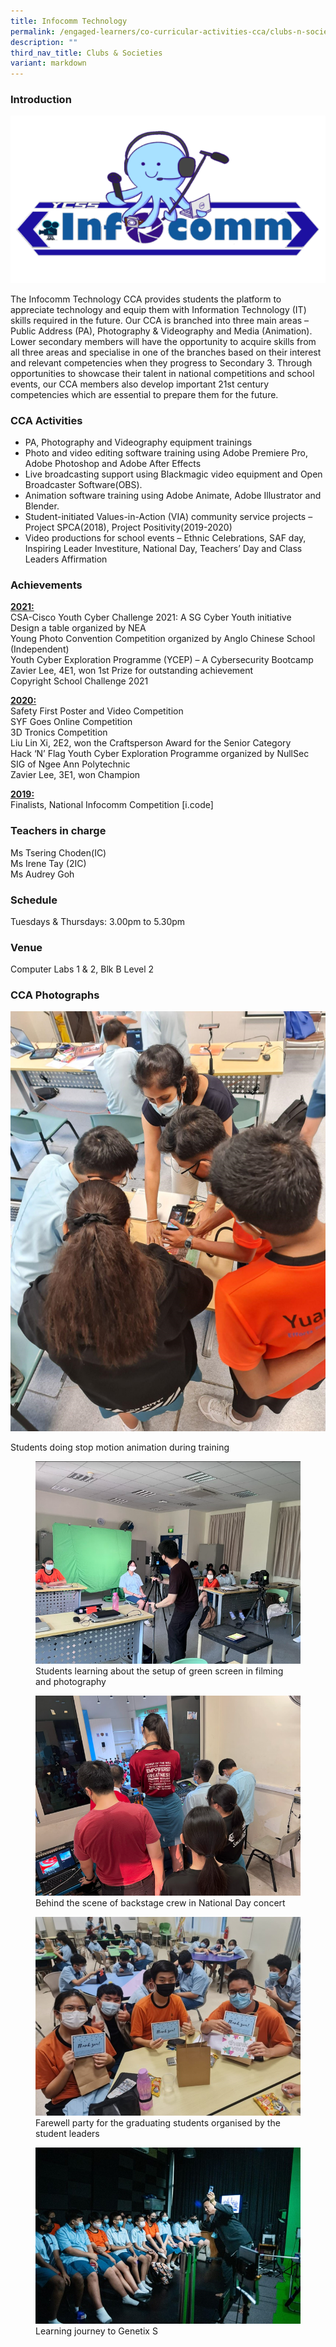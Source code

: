```yaml
---
title: Infocomm Technology
permalink: /engaged-learners/co-curricular-activities-cca/clubs-n-societies/infocomm-technology/
description: ""
third_nav_title: Clubs & Societies
variant: markdown
---
```

### Introduction

![mascot](/images/Infocomm%20mascot.png)

The Infocomm Technology CCA provides students the platform to appreciate technology and equip them with Information Technology (IT) skills required in the future. Our CCA is branched into three main areas – Public Address (PA), Photography &amp; Videography and Media (Animation). Lower secondary members will have the opportunity to acquire skills from all three areas and specialise in one of the branches based on their interest and relevant competencies when they progress to Secondary 3. Through opportunities to showcase their talent in national competitions and school events, our CCA members also develop important 21st century competencies which are essential to prepare them for the future.

### CCA Activities

*   PA, Photography and Videography equipment trainings
*   Photo and video editing software training using Adobe Premiere Pro, Adobe Photoshop and Adobe After Effects
*   Live broadcasting support using Blackmagic video equipment and Open Broadcaster Software(OBS).
*   Animation software training using Adobe Animate, Adobe Illustrator and Blender.
*   Student-initiated Values-in-Action (VIA) community service projects – Project SPCA(2018), Project Positivity(2019-2020)
*   Video productions for school events – Ethnic Celebrations, SAF day, Inspiring Leader Investiture, National Day, Teachers’ Day and Class Leaders Affirmation

### Achievements

<u><strong> 2021: </strong></u> <br>
CSA-Cisco Youth Cyber Challenge 2021: A SG Cyber Youth initiative <br>
Design a table organized by NEA <br>
Young Photo Convention Competition organized by Anglo Chinese School (Independent) <br>
Youth Cyber Exploration Programme (YCEP) – A Cybersecurity Bootcamp <br>
Zavier Lee, 4E1, won 1st Prize for outstanding achievement <br>
Copyright School Challenge 2021

<u><strong> 2020: </strong></u><br>
Safety First Poster and Video Competition <br> 
SYF Goes Online Competition <br>
3D Tronics Competition <br>
Liu Lin Xi, 2E2, won the Craftsperson Award for the Senior Category <br> 
Hack ‘N’ Flag Youth Cyber Exploration Programme organized by NullSec SIG of Ngee Ann Polytechnic <br>
Zavier Lee, 3E1, won Champion

<u><strong> 2019: </strong></u><br>
Finalists, National Infocomm Competition \[i.code\]

### Teachers in charge

Ms Tsering Choden(IC) <br> 
Ms Irene Tay (2IC)<br> 
Ms Audrey Goh

### Schedule

Tuesdays &amp; Thursdays: 3.00pm to 5.30pm


### Venue

Computer Labs 1 &amp; 2, Blk B Level 2

### CCA Photographs


![](/images/Students%20doing%20stop%20motion%20animation%20during%20training.png)

Students doing stop motion animation during training

<figure>  
<img src="/images/Students%20learning%20about%20the%20setup%20of%20green%20screen%20in%20filming%20and%20photography.png">  
<figcaption> Students learning about the setup of green screen in filming and photography</figcaption>  
</figure>

<figure>  
<img src="/images/Behind%20the%20scene%20of%20backstage%20crew%20in%20National%20Day%20concert.png">  
<figcaption> Behind the scene of backstage crew in National Day concert </figcaption>  
</figure>

<figure>  
<img src="/images/Farewell%20party%20for%20the%20graduating%20students%20organised%20by%20the%20student%20leaders.jpg">  
<figcaption> Farewell party for the graduating students organised by the student leaders </figcaption>  
</figure>

<figure>  
<img src="images/Learning%20journey%20to%20Genetix%20S.jpg">  
<figcaption> Learning journey to Genetix S </figcaption>  
</figure>